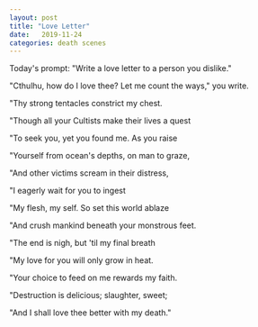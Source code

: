 ```yaml
---
layout: post
title: "Love Letter"
date:   2019-11-24
categories: death scenes
---
```

Today's prompt: "Write a love letter to a person you dislike."

"Cthulhu, how do I love thee? Let me count the ways," you write.

"Thy strong tentacles constrict my chest.

"Though all your Cultists make their lives a quest

"To seek you, yet you found me. As you raise

"Yourself from ocean's depths, on man to graze,

"And other victims scream in their distress, 

"I eagerly wait for you to ingest

"My flesh, my self. So set this world ablaze

"And crush mankind beneath your monstrous feet.

"The end is nigh, but 'til my final breath

"My love for you will only grow in heat.

"Your choice to feed on me rewards my faith.

"Destruction is delicious; slaughter, sweet;

"And I shall love thee better with my death."
